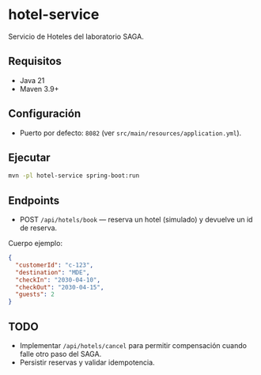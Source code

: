 # hotel-service

Servicio de Hoteles del laboratorio SAGA.

## Requisitos
- Java 21
- Maven 3.9+

## Configuración
- Puerto por defecto: `8082` (ver `src/main/resources/application.yml`).

## Ejecutar
```bash
mvn -pl hotel-service spring-boot:run
```

## Endpoints
- POST `/api/hotels/book` — reserva un hotel (simulado) y devuelve un id de reserva.

Cuerpo ejemplo:
```json
{
  "customerId": "c-123",
  "destination": "MDE",
  "checkIn": "2030-04-10",
  "checkOut": "2030-04-15",
  "guests": 2
}
```

## TODO
- Implementar `/api/hotels/cancel` para permitir compensación cuando falle otro paso del SAGA.
- Persistir reservas y validar idempotencia.
